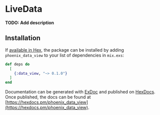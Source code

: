 # LiveData

**TODO: Add description**

## Installation

If [available in Hex](https://hex.pm/docs/publish), the package can be installed
by adding `phoenix_data_view` to your list of dependencies in `mix.exs`:

```elixir
def deps do
  [
    {:data_view, "~> 0.1.0"}
  ]
end
```

Documentation can be generated with [ExDoc](https://github.com/elixir-lang/ex_doc)
and published on [HexDocs](https://hexdocs.pm). Once published, the docs can
be found at [https://hexdocs.pm/phoenix_data_view](https://hexdocs.pm/phoenix_data_view).

